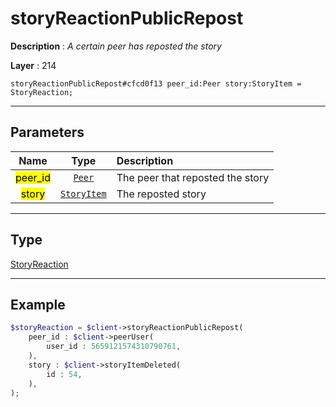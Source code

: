 # storyReactionPublicRepost

**Description** : *A certain peer has reposted the story*

**Layer** : 214

```tl
storyReactionPublicRepost#cfcd0f13 peer_id:Peer story:StoryItem = StoryReaction;
```

---

## Parameters

| Name | Type | Description |
| :---: | :---: | :--- |
| <mark>peer_id</mark> | [`Peer`](type/Peer) | The peer that reposted the story |
| <mark>story</mark> | [`StoryItem`](type/StoryItem) | The reposted story |

---

## Type

[StoryReaction](type/StoryReaction)

---

## Example

```php
$storyReaction = $client->storyReactionPublicRepost(
	peer_id : $client->peerUser(
		user_id : 5659121574310790761,
	),
	story : $client->storyItemDeleted(
		id : 54,
	),
);
```